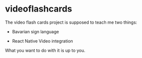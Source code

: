 # videoflashcards

The video flash cards project is supposed to teach me two things: 
- Bavarian sign language

- React Native Video integration

What you want to do with it is up to you. 
